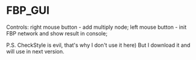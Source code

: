 FBP_GUI
=======

Controls:
  right mouse button - add multiply node;
	left mouse button - init FBP network and show result in console;
	
P.S. CheckStyle is evil, that's why I don't use it here) But I download it and will use in next version.